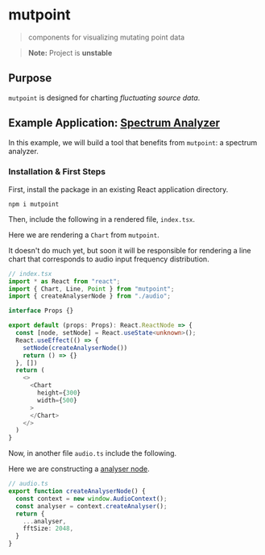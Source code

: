 # mutpoint

> components for visualizing mutating point data

> **Note:** Project is **unstable**

## Purpose

`mutpoint` is designed for charting _fluctuating source data_.

## Example Application: [Spectrum Analyzer](https://en.wikipedia.org/wiki/Spectrum_analyzer)

In this example, we will build a tool that benefits from `mutpoint`: a spectrum analyzer.

### Installation & First Steps

First, install the package in an existing React application directory.

```shell
npm i mutpoint
```

Then, include the following in a rendered file, `index.tsx`.

Here we are rendering a `Chart` from `mutpoint`.

It doesn't do much yet, but soon it will be responsible for rendering a line chart that corresponds to audio input frequency distribution.

```typescript
// index.tsx
import * as React from "react";
import { Chart, Line, Point } from "mutpoint";
import { createAnalyserNode } from "./audio";

interface Props {}

export default (props: Props): React.ReactNode => {
  const [node, setNode] = React.useState<unknown>();
  React.useEffect(() => {
    setNode(createAnalyserNode())
    return () => {}
  }, [])
  return (
    <>
      <Chart
        height={300}
        width={500}
      >
      </Chart>
    </>
  )
}

```

Now, in another file `audio.ts` include the following.

Here we are constructing a [analyser node](https://developer.mozilla.org/en-US/docs/Web/API/AnalyserNode).

```typescript
// audio.ts
export function createAnalyserNode() {
  const context = new window.AudioContext();
  const analyser = context.createAnalyser();
  return {
    ...analyser,
    fftSize: 2048,
  }
}
```
